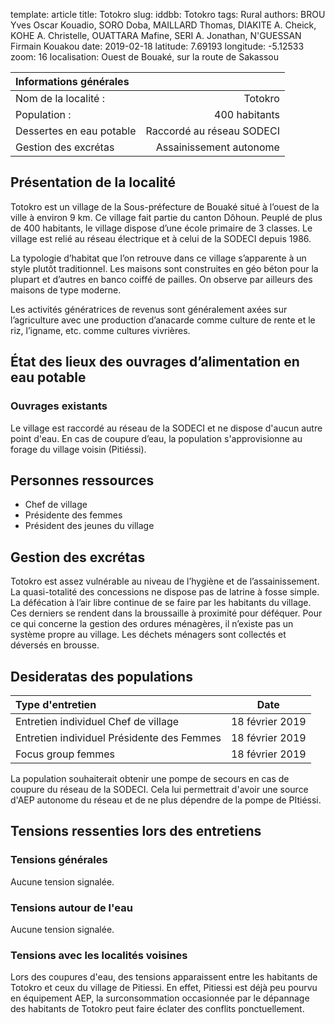 template: article
title: Totokro
slug: 
iddbb: Totokro
tags: Rural
authors: BROU Yves Oscar Kouadio, SORO Doba, MAILLARD Thomas, DIAKITE A. Cheick, KOHE A. Christelle, OUATTARA Mafine, SERI A. Jonathan, N'GUESSAN Firmain Kouakou
date: 2019-02-18
latitude:  7.69193 
longitude: -5.12533
zoom: 16
localisation: Ouest de Bouaké, sur la route de Sakassou




|Informations générales||
|:--|--:|
| Nom de la localité : | Totokro | 
| Population : | 400 habitants | 
| Dessertes en eau potable | Raccordé au réseau SODECI | 
| Gestion des excrétas | Assainissement autonome |



## Présentation de la localité
Totokro est un village de la Sous-préfecture de Bouaké situé à l’ouest de la ville à environ 9 km. Ce village fait partie du canton Dôhoun. Peuplé de plus de 400 habitants, le village dispose d’une école primaire de 3 classes. Le village est relié au réseau électrique et à celui de la SODECI depuis 1986.


La typologie d’habitat que l’on retrouve dans ce village s’apparente à un style plutôt traditionnel. Les maisons sont construites en géo béton pour la plupart et d’autres en banco coiffé de pailles. On observe par ailleurs des maisons de type moderne.

Les activités génératrices de revenus sont généralement axées sur l’agriculture avec une production d’anacarde comme culture de rente et le riz, l’igname, etc. comme cultures vivrières. 

 
## État des lieux des ouvrages d’alimentation en eau potable

### Ouvrages existants
Le village est raccordé au réseau de la SODECI et ne dispose d'aucun autre point d'eau. En cas de coupure d’eau, la population s'approvisionne au forage du village voisin (Pitiéssi). 


## Personnes ressources
* Chef de village
* Présidente des femmes
* Président des jeunes du village

## Gestion des excrétas
Totokro est assez vulnérable au niveau de l’hygiène et de l’assainissement. La quasi-totalité des concessions ne dispose pas de latrine à fosse simple. La défécation à l’air libre continue de se faire par les habitants du village. Ces derniers se rendent dans la broussaille à proximité pour déféquer. Pour ce qui concerne la gestion des ordures ménagères, il n’existe pas un système propre au village. Les déchets ménagers sont collectés et déversés en brousse. 

## Desideratas des populations
| Type d'entretien | Date | 
| :-- | :--: | 
| Entretien individuel Chef de village |18 février 2019| 
| Entretien individuel Présidente des Femmes|18 février 2019| | 
| Focus group femmes |18 février 2019|

La population souhaiterait obtenir une pompe de secours en cas de coupure du réseau de la SODECI. Cela lui permettrait d'avoir une source d'AEP autonome du réseau et de ne plus dépendre de la pompe de PItiéssi.

## Tensions ressenties lors des entretiens

### Tensions générales
Aucune tension signalée.

### Tensions autour de l'eau
Aucune tension signalée.

### Tensions avec les localités voisines
Lors des coupures d'eau, des tensions apparaissent entre les habitants de Totokro et ceux du village de Pitiessi. En effet, Pitiessi est déjà peu pourvu en équipement AEP, la surconsommation occasionnée par le dépannage des habitants de Totokro peut faire éclater des conflits ponctuellement.
